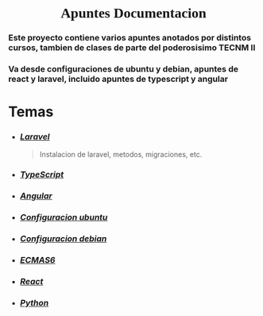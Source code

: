 <center style="font-family: Times News Roman"> <h1>Apuntes Documentacion</h1> </center>

### Este proyecto contiene varios apuntes anotados por distintos cursos, tambien de clases de parte del poderosisimo TECNM II

### Va desde configuraciones de ubuntu y debian, apuntes de react y laravel, incluido apuntes de typescript y angular

# Temas 

- ### ***[Laravel](apuntesBack/laravel.md)*** 
  > Instalacion de laravel, metodos, migraciones, etc.
- ### ***[TypeScript](apuntesFront/apuntes_typescript.md)***
- ### ***[Angular](apuntesFront/desarrollo_frontend.md)***
- ### ***[Configuracion ubuntu](ApuntesLinux/ubuntu_config/desarrollador.md)***
- ### ***[Configuracion debian](ApuntesLinux/debian_config/desarrollador.md)***
- ### ***[ECMAS6](ApuntesPLF/ECMAS6.md)***
- ### ***[React](apuntesReact/apuntesR.md)***
- ### ***[Python](Python/)***
